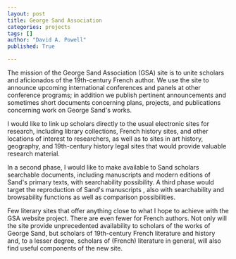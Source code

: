 ```yaml
---
layout: post
title: George Sand Association
categories: projects
tags: []
author: "David A. Powell"
published: True

---
```


The mission of the George Sand Association (GSA) site is to unite scholars and aficionados of the 19th-century French author. We use the site to announce upcoming international conferences and panels at other conference programs; in addition we publish pertinent announcements and sometimes short documents concerning plans, projects, and publications concerning work on George Sand's works.

<!--more-->

I would like to link up scholars directly to the usual electronic sites for research, including library collections, French history sites, and other locations of interest to researchers, as well as to sites in art history, geography, and 19th-century history legal sites that would provide valuable research material.

In a second phase, I would like to make available to Sand scholars searchable documents, including manuscripts and modern editions of Sand's primary texts, with searchability possibility. A third phase would target the reproduction of Sand's manuscripts , also with searchability and browsability functions as well as comparison possibilities.

Few literary sites that offer anything close to what I hope to achieve with the GSA website project. There are even fewer for French authors. Not only will the site provide unprecedented availability to scholars of the works of George Sand, but scholars of 19th-century French literature and history and, to a lesser degree, scholars of (French) literature in general, will also find useful components of the new site.

